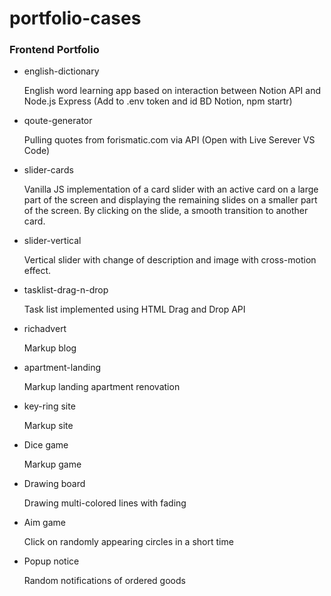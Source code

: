 # portfolio-cases

### Frontend Portfolio

- english-dictionary

  English word learning app based on interaction between Notion API and Node.js Express (Add to .env token and id BD Notion, npm startr)

- qoute-generator

  Pulling quotes from forismatic.com via API (Open with Live Serever VS Code)

- slider-cards

  Vanilla JS implementation of a card slider with an active card on a large part of the screen and displaying the remaining slides on a smaller part of the screen. By clicking on the slide, a smooth transition to another card.

- slider-vertical

  Vertical slider with change of description and image with cross-motion effect.

- tasklist-drag-n-drop

  Task list implemented using HTML Drag and Drop API

- richadvert

  Markup blog

- apartment-landing

  Markup landing apartment renovation

- key-ring site

  Markup site

- Dice game

  Markup game

- Drawing board

  Drawing multi-colored lines with fading

- Aim game

  Click on randomly appearing circles in a short time

- Popup notice

  Random notifications of ordered goods
